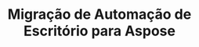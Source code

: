 ---
title: "Migração de Automação de Escritório para Aspose"
url: /pt/java/migracao-de-automacao-de-escritorio-para-aspose/
weight: 190
type: docs
---